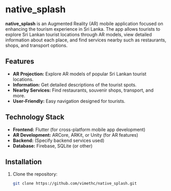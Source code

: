 # native_splash

**native_splash** is an Augmented Reality (AR) mobile application focused on enhancing the tourism experience in Sri Lanka. The app allows tourists to explore Sri Lankan tourist locations through AR models, view detailed information about each place, and find services nearby such as restaurants, shops, and transport options.

## Features

- **AR Projection:** Explore AR models of popular Sri Lankan tourist locations.
- **Information:** Get detailed descriptions of the tourist spots.
- **Nearby Services:** Find restaurants, souvenir shops, transport, and more.
- **User-Friendly:** Easy navigation designed for tourists.

## Technology Stack

- **Frontend:** Flutter (for cross-platform mobile app development)
- **AR Development:** ARCore, ARKit, or Unity (for AR features)
- **Backend:** (Specify backend services used)
- **Database:** Firebase, SQLite (or other)

## Installation

1. Clone the repository:

   ```bash
   git clone https://github.com/vimethc/native_splash.git
